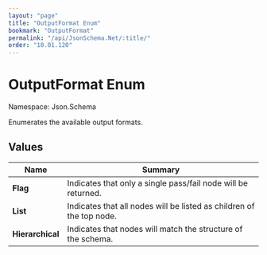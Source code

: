 ```yaml
---
layout: "page"
title: "OutputFormat Enum"
bookmark: "OutputFormat"
permalink: "/api/JsonSchema.Net/:title/"
order: "10.01.120"
---
```

# OutputFormat Enum

Namespace: Json.Schema

Enumerates the available output formats.

## Values

| Name | Summary |
|---|---|
| **Flag** | Indicates that only a single pass/fail node will be returned. |
| **List** | Indicates that all nodes will be listed as children of the top node. |
| **Hierarchical** | Indicates that nodes will match the structure of the schema. |

